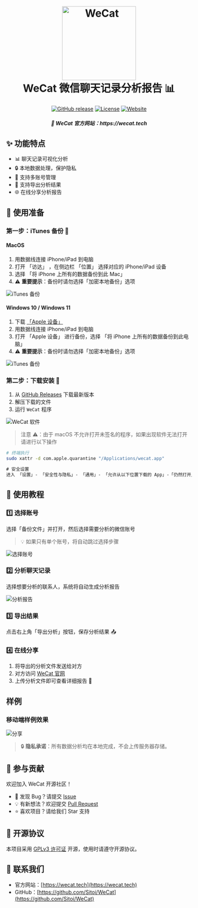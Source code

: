<h1 align="center">
  <img src="./img/wecat.png" alt="WeCat" width="200">
  <br>WeCat 微信聊天记录分析报告 📊
<br>
</h1>

<p align="center">
  <a href="https://github.com/Sitoi/WeCat/releases"><img src="https://img.shields.io/github/v/release/Sitoi/WeCat?color=blue&logo=github" alt="GitHub release"></a>
  <a href="LICENSE"><img src="https://img.shields.io/badge/license-GPLv3-green" alt="License"></a>
  <a href="https://wecat.tech"><img src="https://img.shields.io/badge/website-WeCat-yellow" alt="Website"></a>
</p>

<h5 align="center">🌟 WeCat 官方网站：https://wecat.tech</h5>

## ✨ 功能特点

- 📊 聊天记录可视化分析
- 🔒 本地数据处理，保护隐私
- 📱 支持多账号管理
- 🔄 支持导出分析结果
- 🌐 在线分享分析报告

## 📱 使用准备

### 第一步：iTunes 备份 🔄

#### MacOS

1. 用数据线连接 iPhone/iPad 到电脑
2. 打开 「访达」 ，在侧边栏 「位置」 选择对应的 iPhone/iPad 设备
3. 选择 「将 iPhone 上所有的数据备份到此 Mac」
4. ⚠️ **重要提示**：备份时请勿选择「加密本地备份」选项

![iTunes 备份](./img/itunes-backup.png)

#### Windows 10 / Windows 11

1. 下载 [「Apple 设备」](https://apps.microsoft.com/detail/9NP83LWLPZ9K?hl=zh-cn&gl=CN&ocid=pdpshare)
2. 用数据线连接 iPhone/iPad 到电脑
3. 打开 「Apple 设备」 进行备份，选择 「将 iPhone 上所有的数据备份到此电脑」
4. ⚠️ **重要提示**：备份时请勿选择「加密本地备份」选项

![iTunes 备份](./img/itunes-backup-win.png)

### 第二步：下载安装 💾

1. 从 [GitHub Releases](https://github.com/Sitoi/WeCat/releases) 下载最新版本
2. 解压下载的文件
3. 运行 `WeCat` 程序

![WeCat 软件](./img/wecat-app.png)

> 注意 ⚠️：由于 macOS 不允许打开未签名的程序，如果出现软件无法打开请进行以下操作

```bash
# 终端执行
sudo xattr -d com.apple.quarantine "/Applications/wecat.app"
```

```txt
# 安全设置
进入 「设置」- 「安全性与隐私」- 「通用」- 「允许从以下位置下载的 App」-「仍然打开」
```

## 🚀 使用教程

### 1️⃣ 选择账号

选择「备份文件」并打开，然后选择需要分析的微信账号

> 💡 如果只有单个账号，将自动跳过选择步骤

![选择账号](./img/wecat-accounts.png)

### 2️⃣ 分析聊天记录

选择想要分析的联系人，系统将自动生成分析报告

![分析报告](./img/wecat-report.png)

### 3️⃣ 导出结果

点击右上角「导出分析」按钮，保存分析结果 📤

### 4️⃣ 在线分享

1. 将导出的分析文件发送给对方
2. 对方访问 [WeCat 官网](https://wecat.tech)
3. 上传分析文件即可查看详细报告 🔗

## 样例

### 移动端样例效果

![分享](./img/wecat-mobile-demo-report.jpeg)

> 🔒 **隐私承诺**：所有数据分析均在本地完成，不会上传服务器存储。

## 🤝 参与贡献

欢迎加入 WeCat 开源社区！

- 🐛 发现 Bug？请提交 [Issue](https://github.com/Sitoi/WeCat/issues)
- 💡 有新想法？欢迎提交 [Pull Request](https://github.com/Sitoi/WeCat/pulls)
- ⭐️ 喜欢项目？请给我们 Star 支持

## 📝 开源协议

本项目采用 [GPLv3 许可证](LICENSE) 开源，使用时请遵守开源协议。

## 📮 联系我们

- 官方网站：[https://wecat.tech](https://wecat.tech)
- GitHub：[https://github.com/Sitoi/WeCat](https://github.com/Sitoi/WeCat)
